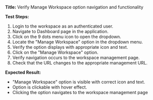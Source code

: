 **Title:** Verify Manage Workspace option navigation and functionality

**Test Steps:**
1. Login to the workspace as an authenticated user.
2. Navigate to Dashboard page in the application.
3. Click on the 9 dots menu icon to open the dropdown.
4. Locate the "Manage Workspace" option in the dropdown menu.
5. Verify the option displays with appropriate icon and text.
6. Click on the "Manage Workspace" option.
7. Verify navigation occurs to the workspace management page.
8. Check that the URL changes to the appropriate management URL.

**Expected Result:**
* "Manage Workspace" option is visible with correct icon and text.
* Option is clickable with hover effect.
* Clicking the option navigates to the workspace management page